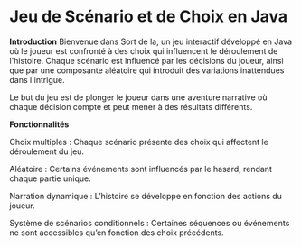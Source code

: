 # Jeu de Scénario et de Choix en Java


**Introduction**
Bienvenue dans Sort de la, un jeu interactif développé en Java où le joueur est confronté à des choix qui influencent le déroulement de l'histoire. Chaque scénario est influencé par les décisions du joueur, ainsi que par une composante aléatoire qui introduit des variations inattendues dans l'intrigue.

Le but du jeu est de plonger le joueur dans une aventure narrative où chaque décision compte et peut mener à des résultats différents.


**Fonctionnalités**

Choix multiples : Chaque scénario présente des choix qui affectent le déroulement du jeu.

Aléatoire : Certains événements sont influencés par le hasard, rendant chaque partie unique.

Narration dynamique : L’histoire se développe en fonction des actions du joueur.

Système de scénarios conditionnels : Certaines séquences ou événements ne sont accessibles qu’en fonction des choix précédents.

